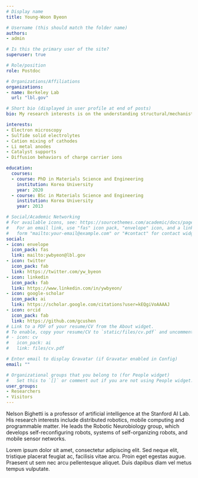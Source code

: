 ```yaml
---
# Display name
title: Young-Woon Byeon

# Username (this should match the folder name)
authors:
- admin

# Is this the primary user of the site?
superuser: true

# Role/position
role: Postdoc

# Organizations/Affiliations
organizations:
- name: Berkeley Lab
  url: "lbl.gov"

# Short bio (displayed in user profile at end of posts)
bio: My research interests is on the understanding structural/mechanistic origins of the degradation behavior of battery material during electrochemical cycles

interests:
- Electron microscopy
- Sulfide solid electrolytes
- Cation mixing of cathodes
- Li metal anodes
- Catalyst supports
- Diffusion behaviors of charge carrier ions

education:
  courses:
  - course: PhD in Materials Science and Engineering
    institution: Korea University
    year: 2020
  - course: BSc in Materials Science and Engineering
    institution: Korea University
    year: 2013

# Social/Academic Networking
# For available icons, see: https://sourcethemes.com/academic/docs/page-builder/#icons
#   For an email link, use "fas" icon pack, "envelope" icon, and a link in the
#   form "mailto:your-email@example.com" or "#contact" for contact widget.
social:
- icon: envelope
  icon_pack: fas
  link: mailto:ywbyeon@lbl.gov
- icon: twitter
  icon_pack: fab
  link: https://twitter.com/yw_byeon
- icon: linkedin
  icon_pack: fab
  link: https://www.linkedin.com/in/ywbyeon/
- icon: google-scholar
  icon_pack: ai
  link: https://scholar.google.com/citations?user=kEQgiVoAAAAJ
- icon: orcid
  icon_pack: fab
  link: https://github.com/gcushen
# Link to a PDF of your resume/CV from the About widget.
# To enable, copy your resume/CV to `static/files/cv.pdf` and uncomment the lines below.
# - icon: cv
#   icon_pack: ai
#   link: files/cv.pdf

# Enter email to display Gravatar (if Gravatar enabled in Config)
email: ""

# Organizational groups that you belong to (for People widget)
#   Set this to `[]` or comment out if you are not using People widget.
user_groups:
- Researchers
- Visitors
---
```


Nelson Bighetti is a professor of artificial intelligence at the Stanford AI Lab. His research interests include distributed robotics, mobile computing and programmable matter. He leads the Robotic Neurobiology group, which develops self-reconfiguring robots, systems of self-organizing robots, and mobile sensor networks.

Lorem ipsum dolor sit amet, consectetur adipiscing elit. Sed neque elit, tristique placerat feugiat ac, facilisis vitae arcu. Proin eget egestas augue. Praesent ut sem nec arcu pellentesque aliquet. Duis dapibus diam vel metus tempus vulputate.
